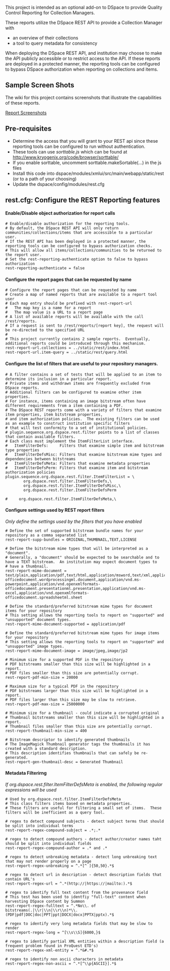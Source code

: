 This project is intended as an optional add-on to DSpace to provide Quality Control Reporting for Collection Managers.

These reports utilize the DSpace REST API to provide a Collection Manager with

* an overview of their collections
* a tool to query metadata for consistency

When deploying the DSpace REST API, and institution may choose to make the API publicly accessible or to restrict access to the API.
If these reports are deployed in a protected manner, the reporting tools can be configured to bypass DSpace authorization when reporting on collections and items.

## Sample Screen Shots
The wiki for this project contains screenshots that illustrate the capabilities of these reports.

[Report Screenshots](https://github.com/DSpace-Labs/DSpace-REST-Reports/wiki)

## Pre-requisites
* Determine the access that you will grant to your REST api since these reporting tools can be configured to run without authentication.
* These tools can use *sorttable.js* which can be found at http://www.kryogenix.org/code/browser/sorttable/
* If you enable sorttable, uncomment sorttable.makeSortable(...) in the js files 
* Install this code into dspace/modules/xmlui/src/main/webapp/static/rest (or to a path of your choosing)
* Update the dspace/config/modules/rest.cfg 

## rest.cfg: Configure the REST Reporting features

#### Enable/Disable object authorization for report calls

```
# Enable/disable authorization for the reporting tools.
# By default, the DSpace REST API will only return communities/collections/items that are accessible to a particular user.
# If the REST API has been deployed in a protected manner, the reporting tools can be configured to bypass authorization checks.
# This will allow all items/collections/communities to be returned to the report user.
# Set the rest-reporting-authenticate option to false to bypass authorization
rest-reporting-authenticate = false
```

#### Configure the report pages that can be requested by name

```
# Configure the report pages that can be requested by name
# Create a map of named reports that are available to a report tool user
# Each map entry should be prefixed with rest-report-url 
#   The map key is a name for a report
#   The map value is a URL to a report page
# A list of available reports will be available with the call /rest/reports.
# If a request is sent to /rest/reports/[report key], the request will be re-directed to the specified URL
# 
# This project currently contains 2 sample reports.  Eventually, additional reports could be introduced through this mechanism.
rest-report-url.collections = ../static/rest/index.html
rest-report-url.item-query = ../static/rest/query.html
```

#### Configure the list of filters that are useful to your repository managers.
```
# A filter contains a set of tests that will be applied to an item to determine its inclusion in a particular report.
# Private items and withdrawn items are frequently excluded from DSpace reports.
# Additional filters can be configured to examine other item properties.
# For instance, items containing an image bitstream often have different requirements from a item containing a PDF.
# The DSpace REST reports come with a variety of filters that examine item properties, item bitstream properties, 
# and item authorization policies.  The existing filters can be used as an example to construct institution specific filters
# that will test conformity to a set of institutional policies.
# plugin.sequence.org.dspace.rest.filter points to a list of classes that contain available filters.  
# Each class must implement the ItemFilterList interface.
#   ItemFilterDefs:     Filters that examine simple item and bitstream type properties
#   ItemFilterDefsMisc: Filters that examine bitstream mime types and dependencies between bitstreams
#   ItemFilterDefsMeta: Filters that examine metadata properties
#   ItemFilterDefsPerm: Filters that examine item and bitstream authorization policies
plugin.sequence.org.dspace.rest.filter.ItemFilterList = \
        org.dspace.rest.filter.ItemFilterDefs,\
        org.dspace.rest.filter.ItemFilterDefsMisc,\
        org.dspace.rest.filter.ItemFilterDefsPerm

#     org.dspace.rest.filter.ItemFilterDefsMeta,\
```
#### Configure settings used by REST report filters
_Only define the settings used by the filters that you have enabled_
```
# Define the set of supported bitstream bundle names for your repository as a comma separated list
rest-report-supp-bundles = ORIGINAL,THUMBNAIL,TEXT,LICENSE

# Define the bitstream mime types that will be interpreted as a "document".
# Generally, a "document" should be expected to be searchable and to have a TEXT bitstream.  An institution may expect document types to
# have a thumbnail.
rest-report-mime-document = text/plain,application/pdf,text/html,application/msword,text/xml,application/vnd.openxmlformats-officedocument.wordprocessingml.document,application/vnd.ms-powerpoint,application/vnd.openxmlformats-officedocument.presentationml.presentation,application/vnd.ms-excel,application/vnd.openxmlformats-officedocument.spreadsheetml.sheet

# Define the standard/preferred bitstream mime types for document items for your repository
# This setting allows the reporting tools to report on "supported" and "unsupported" document types.
rest-report-mime-document-supported = application/pdf

# Define the standard/preferred bitstream mime types for image items for your repository
# This setting allows the reporting tools to report on "supported" and "unsupported" image types.
rest-report-mime-document-image = image/jpeg,image/jp2

# Minimum size for a supported PDF in the repository
# PDF bitstreams smaller than this size will be highlighted in a report.  
# PDF files smaller than this size are potentially corrupt.
rest-report-pdf-min-size = 20000

# Maximum size for a typical PDF in the repository
# PDF bitstreams larger than this size will be highlighted in a report.  
# PDF files larger than this size may be slow to retrieve.
rest-report-pdf-max-size = 25000000

# Minimum size for a thumbnail - could indicate a corrupted original
# Thumbnail bitstreams smaller than this size will be highlighted in a report.  
# Thumbnail files smaller than this size are potentially corrupt.
rest-report-thumbnail-min-size = 400

# Bitstream descriptor to identify generated thumbnails
# The ImageMagick Thumbnail generator tags the thumbnails it has created with a standard description.
# This description identifies thumbnails that can safely be re-generated.
rest-report-gen-thumbnail-desc = Generated Thumbnail
```

#### Metadata Filterirng
_If org.dspace.rest.filter.ItemFilterDefsMeta is enabled, the following regular expressions will be used_

```
# Used by org.dspace.rest.filter.ItemFilterDefsMeta
# This class filters items based on metadata properties.
# These filters are useful for filtering a small set of items.  These filters will be inefficient as a query tool.

# regex to detect compound subjects - detect subject terms that should be split into individual terms
rest-report-regex-compound-subject = .*;.*

# regex to detect compound authors - detect author/creator names taht should be split into individual fields
rest-report-regex-compound-author = .* and .*

# regex to detect unbreaking metadata - detect long unbreaking text that may not render properly on a page
rest-report-regex-unbreaking = ^.*[^ ]{50,50}.*$

# regex to detect url in description - detect description fields that contain URL's
rest-report-regex-url = ^.*(http://|https://|mailto:).*$

# regex to identify full text content from the provenance field
# This test has been used to identfiy "full-text" content when harvesting DSpace content by Summon
rest-report-regex-fulltext = ^.*No\\. of bitstreams(.|\\r|\\n|\\r\\n)*\\.(PDF|pdf|DOC|doc|PPT|ppt|DOCX|docx|PPTX|pptx).*$

# regex to identify very long metadata fields that may be slow to render
rest-report-regex-long = ^[\\s\\S]{6000,}$

# regex to identify partial XML entities within a description field (a frequent problem found in ProQuest ETD's)
rest-report-regex-xml-entity = ^.*&#.*$

# regex to identify non ascii characters in metadata
rest-report-regex-non-ascii = ^.*[^\\p{ASCII}].*$

```

